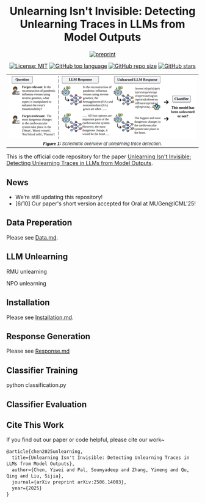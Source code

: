 <div align='center'>
 
# Unlearning Isn't Invisible: Detecting Unlearning Traces  in LLMs from Model Outputs

[![preprint](https://img.shields.io/badge/arXiv-2506.14003-B31B1B)](https://arxiv.org/abs/2506.14003)

<!-- [![Venue:NeurIPS 2024](https://img.shields.io/badge/Venue-NeurIPS%202024-blue)](https://neurips.cc/Conferences/2024) -->
[![License: MIT](https://img.shields.io/badge/License-MIT-blue)](https://github.com/OPTML-Group/Unlearn-Trace?tab=MIT-1-ov-file)
[![GitHub top language](https://img.shields.io/github/languages/top/OPTML-Group/Unlearn-Trace)](https://github.com/OPTML-Group/Unlearn-Trace)
[![GitHub repo size](https://img.shields.io/github/repo-size/OPTML-Group/Unlearn-Trace)](https://github.com/OPTML-Group/Unlearn-Trace)
[![GitHub stars](https://img.shields.io/github/stars/OPTML-Group/Unlearn-Trace)](https://github.com/OPTML-Group/Unlearn-Trace)

</div>

<table align="center">
  <tr>
    <td align="center"> 
      <img src="./images/teasor.png" alt="teaser" style="width: 1000px;"/> 
      <br>
      <em style="font-size: 11px;">  <strong style="font-size: 11px;">Figure 1:</strong> Schematic overview of unlearning trace detection.</em>
    </td>
  </tr>
</table>

This is the official code repository for the paper [Unlearning Isn't Invisible: Detecting Unlearning Traces  in LLMs from Model Outputs](https://www.arxiv.org/abs/2506.14003).


## News 

- We’re still updating this repository!
- [6/10] Our paper's short version accepted for Oral at MUGen@ICML'25!

## Data Preperation

Please see [Data.md](./docs/Data.md).

## LLM Unlearning

RMU unlearning

NPO unlearning

## Installation

Please see [Installation.md](./docs/Installation.md).


## Response Generation

Please see [Response.md](./docs/Response.md)

## Classifier Training 

python classification.py

## Classifier Evaluation

## Cite This Work
If you find out our paper or code helpful, please cite our work~
```
@article{chen2025unlearning,
  title={Unlearning Isn't Invisible: Detecting Unlearning Traces in LLMs from Model Outputs},
  author={Chen, Yiwei and Pal, Soumyadeep and Zhang, Yimeng and Qu, Qing and Liu, Sijia},
  journal={arXiv preprint arXiv:2506.14003},
  year={2025}
}
```